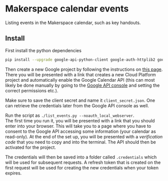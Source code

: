 # Makerspace calendar events
Listing events in the Makerspace calendar, such as key handouts.

## Install
First install the python dependencies
```bash
pip install --upgrade google-api-python-client google-auth-httplib2 google-auth-oauthlib
```

Then create a new Google project by following the instructions on [this page](https://developers.google.com/calendar/quickstart/python). There you will be presented with a link that creates a new Cloud Platform project and automatically enable the Google Calendar API (this can most likely be done manually by going to the [Google API console](https://console.developers.google.com/apis) and setting the correct permissions etc.).

Make sure to save the client secret and name it `client_secret.json`. One can retrieve the credentials later from the Google API console as well.

Run the script as `./list_events.py --noauth_local_webserver`. <br>
The first time you run it, you will be presented with a link that you should enter into your browser. This will take you to a page where you have to consent to the Google API accessing some information (your calendar as read-only). At the end of the set up, you will be presented with a *verification code* that you need to copy and into the terminal. The API should then be activated for the project.

The credentials will then be saved into a folder called `.credentials` which will be used for subsequent requests. A refresh token that is created on the first request will be used for creating the new credentials when your token expires.

